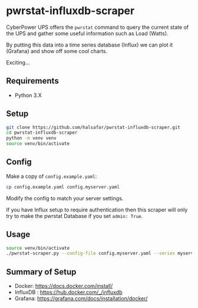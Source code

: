 # pwrstat-influxdb-scraper

CyberPower UPS offers the `pwrstat` command to query the current state of the UPS and gather some useful information such as Load (Watts).

By putting this data into a time series database (Influx) we can plot it (Grafana) and show off some cool charts.

Exciting...


## Requirements
- Python 3.X


## Setup
```sh
git clone https://github.com/halsafar/pwrstat-influxdb-scraper.git
cd pwrstat-influxdb-scraper
python -m venv venv
source venv/bin/activate
```

## Config
Make a copy of `config.example.yaml`:
```bash
cp config.example.yaml config.myserver.yaml
```

Modify the config to match your server settings.

If you have Influx setup to require authentication then this scraper will only try to make the pwrstat Database if you set `admin: True`.


## Usage
```sh
source venv/bin/activate
./pwrstat-scraper.py --config-file config.myserver.yaml --series myserver -n 15 -v
```


## Summary of Setup

- Docker: https://docs.docker.com/install/
- InfluxDB : https://hub.docker.com/_/influxdb
- Grafana: https://grafana.com/docs/installation/docker/